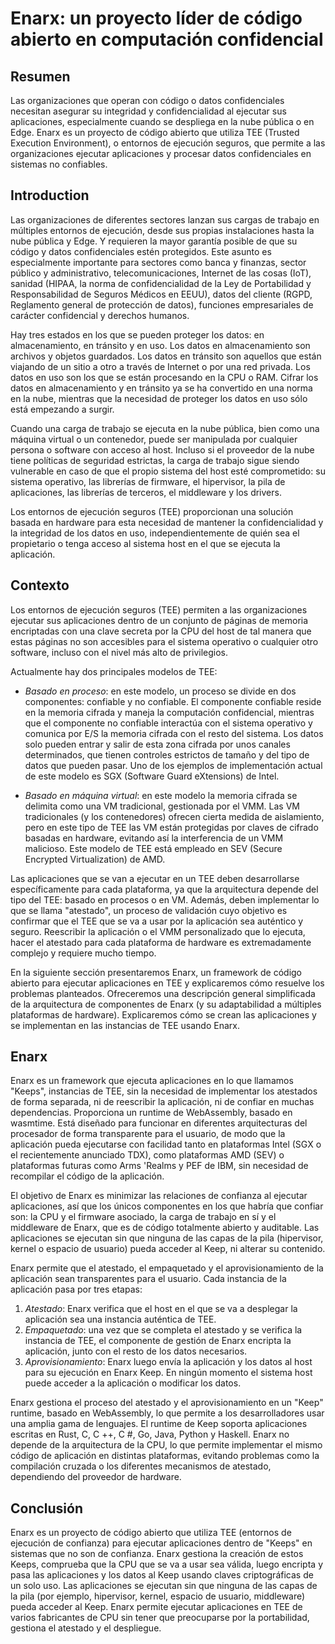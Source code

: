 # Enarx: un proyecto líder de código abierto en computación confidencial

## Resumen

Las organizaciones que operan con código o datos confidenciales necesitan asegurar su integridad y confidencialidad al ejecutar sus aplicaciones, especialmente cuando se despliega en la nube pública o en Edge. Enarx es un proyecto de código abierto que utiliza TEE (Trusted Execution Environment), o entornos de ejecución seguros, que permite a las organizaciones ejecutar aplicaciones y procesar datos confidenciales en sistemas no confiables.

## Introduction

Las organizaciones de diferentes sectores lanzan sus cargas de trabajo en múltiples entornos de ejecución, desde sus propias instalaciones hasta la nube pública y Edge. Y requieren la mayor garantía posible de que su código y datos confidenciales estén protegidos. Este asunto es especialmente importante para sectores como banca y finanzas, sector público y administrativo, telecomunicaciones, Internet de las cosas (IoT), sanidad (HIPAA, la norma de confidencialidad de la Ley de Portabilidad y Responsabilidad de Seguros Médicos en EEUU), datos del cliente (RGPD, Reglamento general de protección de datos), funciones empresariales de carácter confidencial y derechos humanos.

Hay tres estados en los que se pueden proteger los datos: en almacenamiento, en tránsito y en uso. Los datos en almacenamiento son archivos y objetos guardados. Los datos en tránsito son aquellos que están viajando de un sitio a otro a través de Internet o por una red privada. Los datos en uso son los que se están procesando en la CPU o RAM. Cifrar los datos en almacenamiento y en tránsito ya se ha convertido en una norma en la nube, mientras que la necesidad de proteger los datos en uso sólo está empezando a surgir.

Cuando una carga de trabajo se ejecuta en la nube pública, bien como una máquina virtual o un contenedor, puede ser manipulada por cualquier persona o software con acceso al host. Incluso si el proveedor de la nube tiene políticas de seguridad estrictas, la carga de trabajo sigue siendo vulnerable en caso de que el propio sistema del host esté comprometido: su sistema operativo, las librerías de firmware, el hipervisor, la pila de aplicaciones, las librerías de terceros, el middleware y los drivers.

Los entornos de ejecución seguros (TEE) proporcionan una solución basada en hardware para esta necesidad de mantener la confidencialidad y la integridad de los datos en uso, independientemente de quién sea el propietario o tenga acceso al sistema host en el que se ejecuta la aplicación.

## Contexto

Los entornos de ejecución seguros (TEE) permiten a las organizaciones ejecutar sus aplicaciones dentro de un conjunto de páginas de memoria encriptadas con una clave secreta por la CPU del host de tal manera que estas páginas no son accesibles para el sistema operativo o cualquier otro software, incluso con el nivel más alto de privilegios.

Actualmente hay dos principales modelos de TEE:

- _Basado en proceso_: en este modelo, un proceso se divide en dos componentes: confiable y no confiable. El componente confiable reside en la memoria cifrada y maneja la computación confidencial, mientras que el componente no confiable interactúa con el sistema operativo y comunica por E/S la memoria cifrada con el resto del sistema. Los datos solo pueden entrar y salir de esta zona cifrada por unos canales determinados, que tienen controles estrictos de tamaño y del tipo de datos que pueden pasar. Uno de los ejemplos de implementación actual de este modelo es SGX (Software Guard eXtensions) de Intel.

- _Basado en máquina virtual_: en este modelo la memoria cifrada se delimita como una VM tradicional, gestionada por el VMM. Las VM tradicionales (y los contenedores) ofrecen cierta medida de aislamiento, pero en este tipo de TEE las VM están protegidas por claves de cifrado basadas en hardware, evitando así la interferencia de un VMM malicioso. Este modelo de TEE está empleado en SEV (Secure Encrypted Virtualization) de AMD.

Las aplicaciones que se van a ejecutar en un TEE deben desarrollarse específicamente para cada plataforma, ya que la arquitectura depende del tipo del TEE: basado en procesos o en VM. Además, deben implementar lo que se llama &quot;atestado&quot;, un proceso de validación cuyo objetivo es confirmar que el TEE que se va a usar por la aplicación sea auténtico y seguro. Reescribir la aplicación o el VMM personalizado que lo ejecuta, hacer el atestado para cada plataforma de hardware es extremadamente complejo y requiere mucho tiempo.

En la siguiente sección presentaremos Enarx, un framework de código abierto para ejecutar aplicaciones en TEE y explicaremos cómo resuelve los problemas planteados. Ofreceremos una descripción general simplificada de la arquitectura de componentes de Enarx (y su adaptabilidad a múltiples plataformas de hardware). Explicaremos cómo se crean las aplicaciones y se implementan en las instancias de TEE usando Enarx.

## Enarx

Enarx es un framework que ejecuta aplicaciones en lo que llamamos &quot;Keeps&quot;, instancias de TEE, sin la necesidad de implementar los atestados de forma separada, ni de reescribir la aplicación, ni de confiar en muchas dependencias. Proporciona un runtime de WebAssembly, basado en wasmtime. Está diseñado para funcionar en diferentes arquitecturas del procesador de forma transparente para el usuario, de modo que la aplicación pueda ejecutarse con facilidad tanto en plataformas Intel (SGX o el recientemente anunciado TDX), como plataformas AMD (SEV) o plataformas futuras como Arms &#39;Realms y PEF de IBM, sin necesidad de recompilar el código de la aplicación.

El objetivo de Enarx es minimizar las relaciones de confianza al ejecutar aplicaciones, así que los únicos componentes en los que habría que confiar son: la CPU y el firmware asociado, la carga de trabajo en sí y el middleware de Enarx, que es de código totalmente abierto y auditable. Las aplicaciones se ejecutan sin que ninguna de las capas de la pila (hipervisor, kernel o espacio de usuario) pueda acceder al Keep, ni alterar su contenido.

Enarx permite que el atestado, el empaquetado y el aprovisionamiento de la aplicación sean transparentes para el usuario. Cada instancia de la aplicación pasa por tres etapas:

1. _Atestado_: Enarx verifica que el host en el que se va a desplegar la aplicación sea una instancia auténtica de TEE.
2. _Empaquetado_: una vez que se completa el atestado y se verifica la instancia de TEE, el componente de gestión de Enarx encripta la aplicación, junto con el resto de los datos necesarios.
3. _Aprovisionamiento_: Enarx luego envía la aplicación y los datos al host para su ejecución en Enarx Keep. En ningún momento el sistema host puede acceder a la aplicación o modificar los datos.

Enarx gestiona el proceso del atestado y el aprovisionamiento en un &quot;Keep&quot; runtime, basado en WebAssembly, lo que permite a los desarrolladores usar una amplia gama de lenguajes. El runtime de Keep soporta aplicaciones escritas en Rust, C, C ++, C #, Go, Java, Python y Haskell. Enarx no depende de la arquitectura de la CPU, lo que permite implementar el mismo código de aplicación en distintas plataformas, evitando problemas como la compilación cruzada o los diferentes mecanismos de atestado, dependiendo del proveedor de hardware.

## Conclusión

Enarx es un proyecto de código abierto que utiliza TEE (entornos de ejecución de confianza) para ejecutar aplicaciones dentro de &quot;Keeps&quot; en sistemas que no son de confianza. Enarx gestiona la creación de estos Keeps, comprueba que la CPU que se va a usar sea válida, luego encripta y pasa las aplicaciones y los datos al Keep usando claves criptográficas de un solo uso. Las aplicaciones se ejecutan sin que ninguna de las capas de la pila (por ejemplo, hipervisor, kernel, espacio de usuario, middleware) pueda acceder al Keep. Enarx permite ejecutar aplicaciones en TEE de varios fabricantes de CPU sin tener que preocuparse por la portabilidad, gestiona el atestado y el despliegue.
